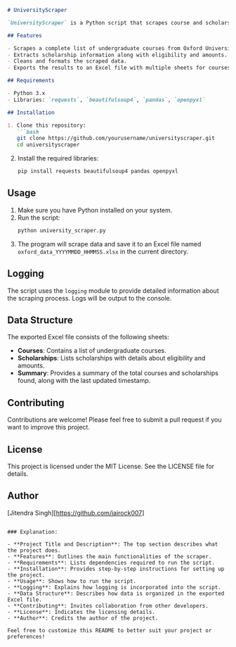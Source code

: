 ```markdown
# UniversityScraper

`UniversityScraper` is a Python script that scrapes course and scholarship information from the University of Oxford's official website. The collected data is then exported to a well-formatted Excel file.

## Features

- Scrapes a complete list of undergraduate courses from Oxford University.
- Extracts scholarship information along with eligibility and amounts.
- Cleans and formats the scraped data.
- Exports the results to an Excel file with multiple sheets for courses, scholarships, and a summary.

## Requirements

- Python 3.x
- Libraries: `requests`, `beautifulsoup4`, `pandas`, `openpyxl`

## Installation

1. Clone this repository:
   ```bash
   git clone https://github.com/yourusername/universityscraper.git
   cd universityscraper
   ```

2. Install the required libraries:
   ```bash
   pip install requests beautifulsoup4 pandas openpyxl
   ```

## Usage

1. Make sure you have Python installed on your system.
2. Run the script:
   ```bash
   python university_scraper.py
   ```
3. The program will scrape data and save it to an Excel file named `oxford_data_YYYYMMDD_HHMMSS.xlsx` in the current directory.

## Logging

The script uses the `logging` module to provide detailed information about the scraping process. Logs will be output to the console.

## Data Structure

The exported Excel file consists of the following sheets:

- **Courses**: Contains a list of undergraduate courses.
- **Scholarships**: Lists scholarships with details about eligibility and amounts.
- **Summary**: Provides a summary of the total courses and scholarships found, along with the last updated timestamp.

## Contributing

Contributions are welcome! Please feel free to submit a pull request if you want to improve this project.

## License

This project is licensed under the MIT License. See the LICENSE file for details.

## Author

[Jitendra Singh][https://github.com/jairock007]

```

### Explanation:

- **Project Title and Description**: The top section describes what the project does.
- **Features**: Outlines the main functionalities of the scraper.
- **Requirements**: Lists dependencies required to run the script.
- **Installation**: Provides step-by-step instructions for setting up the project.
- **Usage**: Shows how to run the script.
- **Logging**: Explains how logging is incorporated into the script.
- **Data Structure**: Describes how data is organized in the exported Excel file.
- **Contributing**: Invites collaboration from other developers.
- **License**: Indicates the licensing details.
- **Author**: Credits the author of the project.

Feel free to customize this README to better suit your project or preferences!
